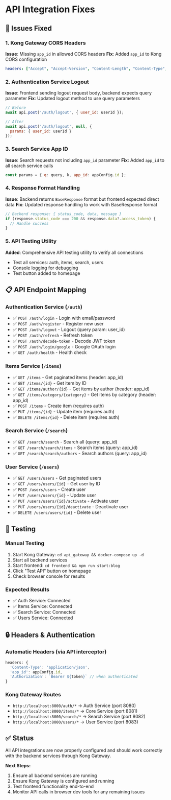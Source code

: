 # API Integration Fixes

## 🔧 Issues Fixed

### 1. **Kong Gateway CORS Headers**
**Issue**: Missing `app_id` in allowed CORS headers
**Fix**: Added `app_id` to Kong CORS configuration
```yaml
headers: ["Accept", "Accept-Version", "Content-Length", "Content-Type", "Date", "Authorization", "app_id"]
```

### 2. **Authentication Service Logout**
**Issue**: Frontend sending logout request body, backend expects query parameter
**Fix**: Updated logout method to use query parameters
```javascript
// Before
await api.post('/auth/logout', { user_id: userId });

// After
await api.post('/auth/logout', null, {
  params: { user_id: userId }
});
```

### 3. **Search Service App ID**
**Issue**: Search requests not including `app_id` parameter
**Fix**: Added `app_id` to all search service calls
```javascript
const params = { q: query, k, app_id: appConfig.id };
```

### 4. **Response Format Handling**
**Issue**: Backend returns `BaseResponse` format but frontend expected direct data
**Fix**: Updated response handling to work with BaseResponse format
```javascript
// Backend response: { status_code, data, message }
if (response.status_code === 200 && response.data?.access_token) {
  // Handle success
}
```

### 5. **API Testing Utility**
**Added**: Comprehensive API testing utility to verify all connections
- Test all services: auth, items, search, users
- Console logging for debugging
- Test button added to homepage

## 📋 API Endpoint Mapping

### Authentication Service (`/auth`)
- ✅ `POST /auth/login` - Login with email/password
- ✅ `POST /auth/register` - Register new user
- ✅ `POST /auth/logout` - Logout (query param: user_id)
- ✅ `POST /auth/refresh` - Refresh token
- ✅ `POST /auth/decode-token` - Decode JWT token
- ✅ `POST /auth/login/google` - Google OAuth login
- ✅ `GET /auth/health` - Health check

### Items Service (`/items`)
- ✅ `GET /items` - Get paginated items (header: app_id)
- ✅ `GET /items/{id}` - Get item by ID
- ✅ `GET /items/author/{id}` - Get items by author (header: app_id)
- ✅ `GET /items/category/{category}` - Get items by category (header: app_id)
- ✅ `POST /items` - Create item (requires auth)
- ✅ `PUT /items/{id}` - Update item (requires auth)
- ✅ `DELETE /items/{id}` - Delete item (requires auth)

### Search Service (`/search`)
- ✅ `GET /search/search` - Search all (query: app_id)
- ✅ `GET /search/search/items` - Search items (query: app_id)
- ✅ `GET /search/search/authors` - Search authors (query: app_id)

### User Service (`/users`)
- ✅ `GET /users/users` - Get paginated users
- ✅ `GET /users/users/{id}` - Get user by ID
- ✅ `POST /users/users` - Create user
- ✅ `PUT /users/users/{id}` - Update user
- ✅ `PUT /users/users/{id}/activate` - Activate user
- ✅ `PUT /users/users/{id}/deactivate` - Deactivate user
- ✅ `DELETE /users/users/{id}` - Delete user

## 🚀 Testing

### Manual Testing
1. Start Kong Gateway: `cd api_gateway && docker-compose up -d`
2. Start all backend services
3. Start frontend: `cd frontend && npm run start:blog`
4. Click "Test API" button on homepage
5. Check browser console for results

### Expected Results
- ✅ Auth Service: Connected
- ✅ Items Service: Connected  
- ✅ Search Service: Connected
- ✅ Users Service: Connected

## 🔒 Headers & Authentication

### Automatic Headers (via API interceptor)
```javascript
headers: {
  'Content-Type': 'application/json',
  'app_id': appConfig.id,
  'Authorization': `Bearer ${token}` // when authenticated
}
```

### Kong Gateway Routes
- `http://localhost:8000/auth/*` → Auth Service (port 8080)
- `http://localhost:8000/items/*` → Core Service (port 8081)  
- `http://localhost:8000/search/*` → Search Service (port 8082)
- `http://localhost:8000/users/*` → User Service (port 8083)

## ✅ Status

All API integrations are now properly configured and should work correctly with the backend services through Kong Gateway.

**Next Steps:**
1. Ensure all backend services are running
2. Ensure Kong Gateway is configured and running
3. Test frontend functionality end-to-end
4. Monitor API calls in browser dev tools for any remaining issues



